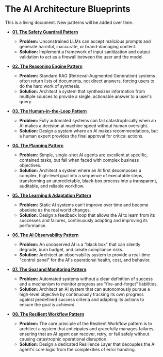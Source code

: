 # The AI Architecture Blueprints

This is a living document. New patterns will be added over time.

- **[01. The Safety Guardrail Pattern](./patterns/01-safety-guardrails/README.md)**

  - **Problem:** Unconstrained LLMs can accept malicious prompts and generate harmful, inaccurate, or brand-damaging content.
  - **Solution:** Implement a framework of input sanitization and output validation to act as a firewall between the user and the model.

- **[02. The Reasoning Engine Pattern](./patterns/02-reasoning-engine/README.md)**

  - **Problem:** Standard RAG (Retrieval-Augmented Generation) systems often return lists of documents, not direct answers, forcing users to do the hard work of synthesis.
  - **Solution:** Architect a system that synthesizes information from multiple sources to provide a single, actionable answer to a user's query.

- **[03. The Human-in-the-Loop Pattern](./patterns/03-human-in-the-loop/README.md)**

  - **Problem:** Fully automated systems can fail catastrophically when an AI makes a decision at machine speed without human oversight.
  - **Solution:** Design a system where an AI makes recommendations, but a human expert provides the final approval for critical actions.

- **[04. The Planning Pattern](./patterns/04-the-planning-pattern/README.md)**

  - **Problem:** Simple, single-shot AI agents are excellent at specific, contained tasks, but fail when faced with complex business objectives.
  - **Solution:** Architect a system where an AI first decomposes a complex, high-level goal into a sequence of executable steps, transforming an unpredictable, black-box process into a transparent, auditable, and reliable workflow.

- **[05. The Learning & Adaptation Pattern](./patterns/05-learning-and-adaptation/README.md)**

  - **Problem:** Static AI systems can't improve over time and become obsolete as the real world changes.
  - **Solution:** Design a feedback loop that allows the AI to learn from its successes and failures, continuously adapting and improving its performance.

- **[06. The AI Observability Pattern](./patterns/06-ai-observability/README.md)**

  - **Problem:** An unobserved AI is a "black box" that can silently degrade, burn budget, and create compliance risks.
  - **Solution:** Architect an observability system to provide a real-time "control panel" for the AI's operational health, cost, and behavior.

- **[07. The Goal and Monitoring Pattern](./patterns/07-goal-and-monitoring/README.md)**

  - **Problem:** Automated systems without a clear definition of success and a mechanism to monitor progress are "fire-and-forget" liabilities.
  - **Solution:** Architect an AI system that can autonomously pursue a high-level objective by continuously tracking its own progress against predefined success criteria and adapting its actions to ensure the goal is achieved.

- **[08. The Resilient Workflow Pattern](./patterns/08-the-resilient-workflow-pattern/README.md)**
  - **Problem:** The core principle of the Resilient Workflow pattern is to architect a system that anticipates and gracefully manages failures, ensuring that an AI agent can recover, retry, or fail safely without causing catastrophic operational disruption.
  - **Solution:** Design a dedicated Resilience Layer that decouples the AI agent's core logic from the complexities of error handling.
